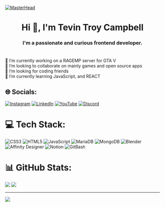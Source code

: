 <!-- banner -->
[![MasterHead](https://user-images.githubusercontent.com/74038190/225813708-98b745f2-7d22-48cf-9150-083f1b00d6c9.gif)](https://)

<h1 align="center">Hi 👋, I'm Tevin Troy Campbell</h1>
<h3 align="center">I'm a passionate and curious frontend developer.</h3>

<!-- Tea Gif -->
<!-- <img align="right" width="400" src="https://user-images.githubusercontent.com/74038190/216120974-24a76b31-7f39-41f1-a38f-b3c1377cc612.png" alt="Tea"> -->

#
🔭 I’m currently working on a RAGEMP server for GTA V<br>
👯 I’m looking to collaborate on mainly games and open source apps<br>
🤝 I’m looking for coding friends<br>
🌱 I’m currently learning JavaScript, and REACT<br>


## 🌐 Socials:
[![Instagram](https://img.shields.io/badge/Instagram-%23E4405F.svg?logo=Instagram&logoColor=white)](https://instagram.com/_troycampbell_)
[![LinkedIn](https://img.shields.io/badge/LinkedIn-%230077B5.svg?logo=linkedin&logoColor=white)](https://linkedin.com/in/tevin-campbell-b1b404203)
[![YouTube](https://img.shields.io/badge/YouTube-%23FF0000.svg?logo=YouTube&logoColor=white)](https://youtube.com/@troyzhen)
[![Discord](https://img.shields.io/badge/Discord-%72a9da00.svg?logo=Discord&logoColor=white)](https://discord.gg/4a8vV8nC3z)

# 💻 Tech Stack:
![CSS3](https://img.shields.io/badge/css3-%231572B6.svg?style=for-the-badge&logo=css3&logoColor=white)
![HTML5](https://img.shields.io/badge/html5-%23E34F26.svg?style=for-the-badge&logo=html5&logoColor=white)
![JavaScript](https://img.shields.io/badge/javascript-%23323330.svg?style=for-the-badge&logo=javascript&logoColor=%23F7DF1E)
![MariaDB](https://img.shields.io/badge/MariaDB-003545?style=for-the-badge&logo=mariadb&logoColor=white)
![MongoDB](https://img.shields.io/badge/MongoDB-%234ea94b.svg?style=for-the-badge&logo=mongodb&logoColor=white)
![Blender](https://img.shields.io/badge/blender-%23F5792A.svg?style=for-the-badge&logo=blender&logoColor=white)
![Affinity Designer](https://img.shields.io/badge/affinitydesigner-%231B72BE.svg?style=for-the-badge&logo=affinity-designer&logoColor=white)
![Notion](https://img.shields.io/badge/Notion-%23000000.svg?style=for-the-badge&logo=notion&logoColor=white)
![GitBash](https://img.shields.io/badge/GIT-E44C30?style=for-the-badge&logo=git&logoColor=white)

# 📊 GitHub Stats:
![](https://github-readme-stats.vercel.app/api?username=Troyzhenny&theme=gruvbox&hide_border=true&include_all_commits=false&count_private=false)
![](https://github-readme-streak-stats.herokuapp.com/?user=Troyzhenny&theme=gruvbox&hide_border=true)
<!-- ![](https://github-readme-stats.vercel.app/api/top-langs/?username=Troyzhenny&theme=gruvbox&hide_border=true&include_all_commits=false&count_private=false&layout=compact) -->
---
[![](https://visitcount.itsvg.in/api?id=Troyzhenny&icon=3&color=2)](https://visitcount.itsvg.in)

